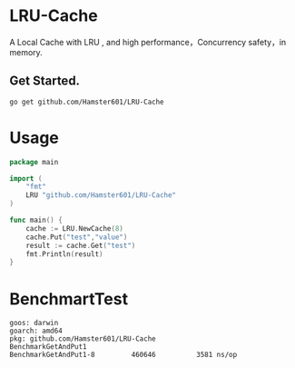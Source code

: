 # LRU-Cache
A Local Cache with LRU , and high performance，Concurrency safety，in memory.

## Get Started.

`go get github.com/Hamster601/LRU-Cache`

# Usage

```Go
package main

import (
    "fmt"
    LRU "github.com/Hamster601/LRU-Cache"
)

func main() {
    cache := LRU.NewCache(8)
    cache.Put("test","value")
    result := cache.Get("test")
    fmt.Println(result)
}
```

# BenchmartTest
```bigquery
goos: darwin
goarch: amd64
pkg: github.com/Hamster601/LRU-Cache
BenchmarkGetAndPut1
BenchmarkGetAndPut1-8   	  460646	      3581 ns/op
```